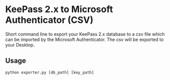 # KeePass 2.x to Microsoft Authenticator (CSV)

Short command line to export your KeePass 2.x database to a csv file which can be imported by the Microsoft
Authenticator. The csv will be exported to your Desktop.

## Usage

```console
python exporter.py [db_path] [key_path]
```